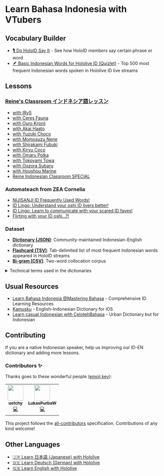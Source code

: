 # Learn Bahasa Indonesia with VTubers

## Vocabulary Builder

- [🎙 Do HoloID Say It](https://learn-id.holodata.org) - See how HoloID members say certain phrase or word
- [🪶 Basic Indonesian Words for Hololive ID (Quizlet)](https://quizlet.com/_bnlcg7?x=1qqt&i=1euf7y) - Top 500 most frequent Indonesian words spoken in Hololive ID live streams

## Lessons

### [Reine's Classroom インドネシア語レッスン](https://www.youtube.com/playlist?list=PLrALGrrF-6IXJmqtqVxjyUvOsFgIwrAwj)

- [with IRyS](https://www.youtube.com/watch?v=wsoCTHLgfek)
- [with Ceres Fauna](https://www.youtube.com/watch?v=6qxx91dcB8Y)
- [with Ouro Kronii](https://www.youtube.com/watch?v=kIb5mdTFK1I)
- [with Akai Haato](https://www.youtube.com/watch?v=nP04fYGHG4A)
- [with Yuzuki Choco](https://www.youtube.com/watch?v=zVVh4o-vzeY)
- [with Momosuzu Nene](https://www.youtube.com/watch?v=-xPB9ivpKoQ)
- [with Shirakami Fubuki](https://www.youtube.com/watch?v=qMQwA-tgeXY)
- [with Kiryu Coco](https://www.youtube.com/watch?v=QrHQdWgFZTk)
- [with Omaru Polka](https://www.youtube.com/watch?v=JjHTGgQDzyE)
- [with Tokoyami Towa](https://www.youtube.com/watch?v=0InNhljzzsA)
- [with Oozora Subaru](https://www.youtube.com/watch?v=UH36-bo0qKE)
- [with Houshou Marine](https://www.youtube.com/watch?v=R-LxzgPRK68)
- [Reine Indonesian Classroom SPECIAL](https://www.youtube.com/watch?v=GNWKINdJEXk)

### Automateach from ZEA Cornelia

- [NIJISANJI ID Frequently Used Words!](https://www.youtube.com/watch?v=tpDWUcn_0WY)
- [ID Lingo: Understand your oshi ID livers better!](https://www.youtube.com/watch?v=dcAE0MeuVM8)
- [ID Lingo: Learn to communicate with your scared ID faves!](https://www.youtube.com/watch?v=HxotgInCm3Y)
- [Flirting with your ID oshi...?!](https://www.youtube.com/watch?v=MqkM0Gx36Z4)

### Dataset

- **[Dictionary (JSON)](./dictionary/build/dictionary.json)**: Community-maintained Indonesian-English dictionary
- **[Flashcard (TSV)](./dictionary/build/flashcard.tsv)**: Tab-delimited list of most frequent Indonesian words appeared in HoloID streams
- **[Bi-gram (CSV)](./dictionary/build/bigram.csv)**: Two-word collocation corpus

<details>
<summary>Technical terms used in the dictionaries</summary>

- **Idiolect** : A sound that is created by speech habits from particular area and usually has no meaning.
- **TYPO** : The word is a typo or need further inspection on the context.
- **TYPX** : The word have a meaning but it's hard to describe it in english.
- **Affix** : An additional element placed usually at the beginning or end of a word to modify its meaning.
- **Prefix** : A word part added to the beginning of a word
- **Suffix** : A word part added to the end of a word.

</details>

## Usual Resources

- [Learn Bahasa Indonesia @Mastering Bahasa](https://masteringbahasa.com/) - Comprehensive ID Learning Resources
- [Kamusku](https://apps.apple.com/us/app/kamusku/id680456549) - English-Indonesian Dictionary for iOS
- [Learn casual Indonesian with CelotehBahasa](https://celotehbahasa.com/) - Urban Dictionary but for Indonesian

## Contributing

If you are a native Indonesian speaker, help us improving our ID-EN dictionary and adding more lessons.

### Contributors ✨

Thanks goes to these wonderful people ([emoji key](https://allcontributors.org/docs/en/emoji-key)):

<!-- ALL-CONTRIBUTORS-LIST:START - Do not remove or modify this section -->
<!-- prettier-ignore-start -->
<!-- markdownlint-disable -->
<table>
  <tr>
    <td align="center"><a href="https://github.com/uetchy"><img src="https://avatars.githubusercontent.com/u/431808?v=4?s=50" width="50px;" alt=""/><br /><sub><b>uetchy</b></sub></a><br /><a href="https://github.com/holodata/learn-bahasa-indonesia/commits?author=uetchy" title="Code">💻</a></td>
    <td align="center"><a href="https://github.com/LukasPurbaW"><img src="https://avatars.githubusercontent.com/u/72651891?v=4?s=50" width="50px;" alt=""/><br /><sub><b>LukasPurbaW</b></sub></a><br /><a href="https://github.com/holodata/learn-bahasa-indonesia/commits?author=LukasPurbaW" title="Code">💻</a></td>
  </tr>
</table>

<!-- markdownlint-restore -->
<!-- prettier-ignore-end -->

<!-- ALL-CONTRIBUTORS-LIST:END -->

This project follows the [all-contributors](https://github.com/all-contributors/all-contributors) specification. Contributions of any kind welcome!

## Other Languages

- [🇯🇵 Learn 日本語 (Japanese) with Hololive](https://github.com/holodata/learn-japanese)
- [🇩🇪 Learn Deutsch (German) with Hololive](https://github.com/holodata/learn-deutsch)
- [🇬🇧 Learn English with Hololive](https://github.com/holodata/learn-english)
